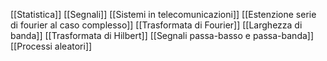 [[Statistica]]
[[Segnali]]
[[Sistemi in telecomunicazioni]]
[[Estenzione serie di fourier al caso complesso]]
[[Trasformata di Fourier]]
[[Larghezza di banda]]
[[Trasformata di Hilbert]]
[[Segnali passa-basso e passa-banda]]
[[Processi aleatori]]